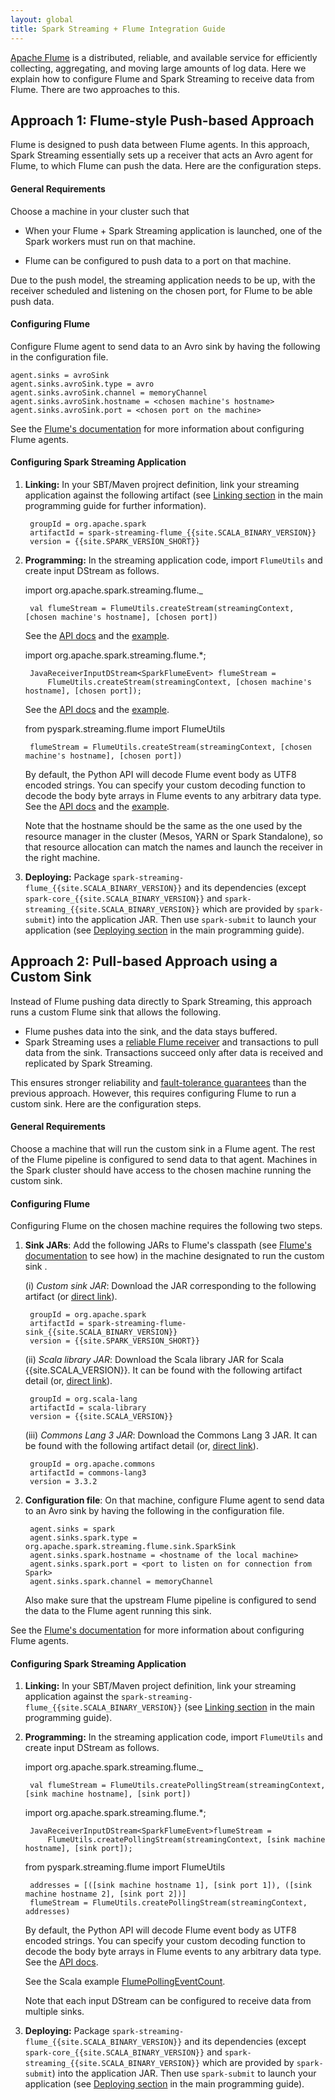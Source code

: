 ```yaml
---
layout: global
title: Spark Streaming + Flume Integration Guide
---
```


[Apache Flume](https://flume.apache.org/) is a distributed, reliable, and available service for efficiently collecting, aggregating, and moving large amounts of log data. Here we explain how to configure Flume and Spark Streaming to receive data from Flume. There are two approaches to this.

## Approach 1: Flume-style Push-based Approach
Flume is designed to push data between Flume agents. In this approach, Spark Streaming essentially sets up a receiver that acts an Avro agent for Flume, to which Flume can push the data. Here are the configuration steps.

#### General Requirements
Choose a machine in your cluster such that

- When your Flume + Spark Streaming application is launched, one of the Spark workers must run on that machine.

- Flume can be configured to push data to a port on that machine.

Due to the push model, the streaming application needs to be up, with the receiver scheduled and listening on the chosen port, for Flume to be able push data.

#### Configuring Flume
Configure Flume agent to send data to an Avro sink by having the following in the configuration file.

	agent.sinks = avroSink
	agent.sinks.avroSink.type = avro
    agent.sinks.avroSink.channel = memoryChannel
    agent.sinks.avroSink.hostname = <chosen machine's hostname>
	agent.sinks.avroSink.port = <chosen port on the machine>

See the [Flume's documentation](https://flume.apache.org/documentation.html) for more information about
configuring Flume agents.

#### Configuring Spark Streaming Application
1. **Linking:** In your SBT/Maven projrect definition, link your streaming application against the following artifact (see [Linking section](streaming-programming-guide.html#linking) in the main programming guide for further information).

		groupId = org.apache.spark
		artifactId = spark-streaming-flume_{{site.SCALA_BINARY_VERSION}}
		version = {{site.SPARK_VERSION_SHORT}}

2. **Programming:** In the streaming application code, import `FlumeUtils` and create input DStream as follows.

	<div class="codetabs">
	<div data-lang="scala" markdown="1">
		import org.apache.spark.streaming.flume._

		val flumeStream = FlumeUtils.createStream(streamingContext, [chosen machine's hostname], [chosen port])

	See the [API docs](api/scala/index.html#org.apache.spark.streaming.flume.FlumeUtils$)
	and the [example]({{site.SPARK_GITHUB_URL}}/tree/master/examples/src/main/scala/org/apache/spark/examples/streaming/FlumeEventCount.scala).
	</div>
	<div data-lang="java" markdown="1">
		import org.apache.spark.streaming.flume.*;

		JavaReceiverInputDStream<SparkFlumeEvent> flumeStream =
        	FlumeUtils.createStream(streamingContext, [chosen machine's hostname], [chosen port]);

	See the [API docs](api/java/index.html?org/apache/spark/streaming/flume/FlumeUtils.html)
	and the [example]({{site.SPARK_GITHUB_URL}}/tree/master/examples/src/main/java/org/apache/spark/examples/streaming/JavaFlumeEventCount.java).
	</div>
	<div data-lang="python" markdown="1">
		from pyspark.streaming.flume import FlumeUtils

		flumeStream = FlumeUtils.createStream(streamingContext, [chosen machine's hostname], [chosen port])

	By default, the Python API will decode Flume event body as UTF8 encoded strings. You can specify your custom decoding function to decode the body byte arrays in Flume events to any arbitrary data type. 
	See the [API docs](api/python/pyspark.streaming.html#pyspark.streaming.flume.FlumeUtils)
	and the [example]({{site.SPARK_GITHUB_URL}}/blob/master/examples/src/main/python/streaming/flume_wordcount.py).
	</div>
	</div>

	Note that the hostname should be the same as the one used by the resource manager in the
    cluster (Mesos, YARN or Spark Standalone), so that resource allocation can match the names and launch
    the receiver in the right machine.

3. **Deploying:** Package `spark-streaming-flume_{{site.SCALA_BINARY_VERSION}}` and its dependencies (except `spark-core_{{site.SCALA_BINARY_VERSION}}` and `spark-streaming_{{site.SCALA_BINARY_VERSION}}` which are provided by `spark-submit`) into the application JAR. Then use `spark-submit` to launch your application (see [Deploying section](streaming-programming-guide.html#deploying-applications) in the main programming guide).

## Approach 2: Pull-based Approach using a Custom Sink
Instead of Flume pushing data directly to Spark Streaming, this approach runs a custom Flume sink that allows the following.

- Flume pushes data into the sink, and the data stays buffered.
- Spark Streaming uses a [reliable Flume receiver](streaming-programming-guide.html#receiver-reliability)
  and transactions to pull data from the sink. Transactions succeed only after data is received and
  replicated by Spark Streaming.

This ensures stronger reliability and
[fault-tolerance guarantees](streaming-programming-guide.html#fault-tolerance-semantics)
than the previous approach. However, this requires configuring Flume to run a custom sink.
Here are the configuration steps.

#### General Requirements
Choose a machine that will run the custom sink in a Flume agent. The rest of the Flume pipeline is configured to send data to that agent. Machines in the Spark cluster should have access to the chosen machine running the custom sink.

#### Configuring Flume
Configuring Flume on the chosen machine requires the following two steps.

1. **Sink JARs**: Add the following JARs to Flume's classpath (see [Flume's documentation](https://flume.apache.org/documentation.html) to see how) in the machine designated to run the custom sink .

	(i) *Custom sink JAR*: Download the JAR corresponding to the following artifact (or [direct link](http://search.maven.org/remotecontent?filepath=org/apache/spark/spark-streaming-flume-sink_{{site.SCALA_BINARY_VERSION}}/{{site.SPARK_VERSION_SHORT}}/spark-streaming-flume-sink_{{site.SCALA_BINARY_VERSION}}-{{site.SPARK_VERSION_SHORT}}.jar)).

		groupId = org.apache.spark
		artifactId = spark-streaming-flume-sink_{{site.SCALA_BINARY_VERSION}}
		version = {{site.SPARK_VERSION_SHORT}}

	(ii) *Scala library JAR*: Download the Scala library JAR for Scala {{site.SCALA_VERSION}}. It can be found with the following artifact detail (or, [direct link](http://search.maven.org/remotecontent?filepath=org/scala-lang/scala-library/{{site.SCALA_VERSION}}/scala-library-{{site.SCALA_VERSION}}.jar)).

		groupId = org.scala-lang
		artifactId = scala-library
		version = {{site.SCALA_VERSION}}

	(iii) *Commons Lang 3 JAR*: Download the Commons Lang 3 JAR. It can be found with the following artifact detail (or, [direct link](http://search.maven.org/remotecontent?filepath=org/apache/commons/commons-lang3/3.3.2/commons-lang3-3.3.2.jar)).

		groupId = org.apache.commons
		artifactId = commons-lang3
		version = 3.3.2

2. **Configuration file**: On that machine, configure Flume agent to send data to an Avro sink by having the following in the configuration file.

		agent.sinks = spark
		agent.sinks.spark.type = org.apache.spark.streaming.flume.sink.SparkSink
		agent.sinks.spark.hostname = <hostname of the local machine>
		agent.sinks.spark.port = <port to listen on for connection from Spark>
		agent.sinks.spark.channel = memoryChannel

	Also make sure that the upstream Flume pipeline is configured to send the data to the Flume agent running this sink.

See the [Flume's documentation](https://flume.apache.org/documentation.html) for more information about
configuring Flume agents.

#### Configuring Spark Streaming Application
1. **Linking:** In your SBT/Maven project definition, link your streaming application against the `spark-streaming-flume_{{site.SCALA_BINARY_VERSION}}` (see [Linking section](streaming-programming-guide.html#linking) in the main programming guide).

2. **Programming:** In the streaming application code, import `FlumeUtils` and create input DStream as follows.

	<div class="codetabs">
	<div data-lang="scala" markdown="1">
		import org.apache.spark.streaming.flume._

		val flumeStream = FlumeUtils.createPollingStream(streamingContext, [sink machine hostname], [sink port])
	</div>
	<div data-lang="java" markdown="1">
		import org.apache.spark.streaming.flume.*;

		JavaReceiverInputDStream<SparkFlumeEvent>flumeStream =
			FlumeUtils.createPollingStream(streamingContext, [sink machine hostname], [sink port]);
	</div>
	<div data-lang="python" markdown="1">
		from pyspark.streaming.flume import FlumeUtils

		addresses = [([sink machine hostname 1], [sink port 1]), ([sink machine hostname 2], [sink port 2])]
		flumeStream = FlumeUtils.createPollingStream(streamingContext, addresses)

	By default, the Python API will decode Flume event body as UTF8 encoded strings. You can specify your custom decoding function to decode the body byte arrays in Flume events to any arbitrary data type.
	See the [API docs](api/python/pyspark.streaming.html#pyspark.streaming.flume.FlumeUtils).
	</div>
	</div>

	See the Scala example [FlumePollingEventCount]({{site.SPARK_GITHUB_URL}}/tree/master/examples/src/main/scala/org/apache/spark/examples/streaming/FlumePollingEventCount.scala).

	Note that each input DStream can be configured to receive data from multiple sinks.

3. **Deploying:** Package `spark-streaming-flume_{{site.SCALA_BINARY_VERSION}}` and its dependencies (except `spark-core_{{site.SCALA_BINARY_VERSION}}` and `spark-streaming_{{site.SCALA_BINARY_VERSION}}` which are provided by `spark-submit`) into the application JAR. Then use `spark-submit` to launch your application (see [Deploying section](streaming-programming-guide.html#deploying-applications) in the main programming guide).



